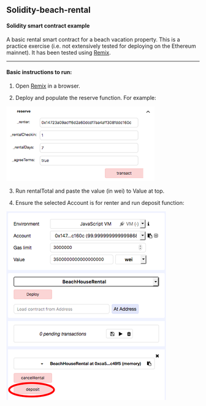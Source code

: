 ## Solidity-beach-rental

#### Solidity smart contract example

A basic rental smart contract for a beach vacation property. This is a practice exercise (i.e. not extensively tested for deploying on the Ethereum mainnet). It has been tested using [Remix](https://remix.ethereum.org).

----
#### Basic instructions to run:
1) Open [Remix](https://remix.ethereum.org) in a browser.

2) Deploy and populate the reserve function. For example:

![reserve](reserve.png)

3) Run rentalTotal and paste the value (in wei) to Value at top.

4) Ensure the selected Account is for renter and run deposit function:

![deposit](deposit.png)
